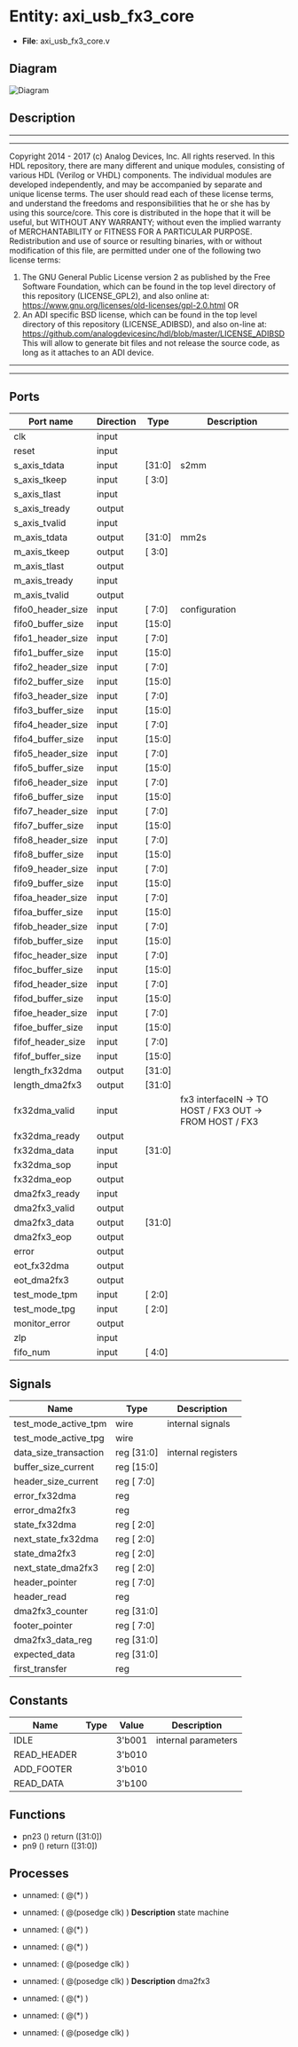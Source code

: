 # Entity: axi_usb_fx3_core

- **File**: axi_usb_fx3_core.v
## Diagram

![Diagram](axi_usb_fx3_core.svg "Diagram")
## Description

***************************************************************************
 ***************************************************************************
 Copyright 2014 - 2017 (c) Analog Devices, Inc. All rights reserved.
 In this HDL repository, there are many different and unique modules, consisting
 of various HDL (Verilog or VHDL) components. The individual modules are
 developed independently, and may be accompanied by separate and unique license
 terms.
 The user should read each of these license terms, and understand the
 freedoms and responsibilities that he or she has by using this source/core.
 This core is distributed in the hope that it will be useful, but WITHOUT ANY
 WARRANTY; without even the implied warranty of MERCHANTABILITY or FITNESS FOR
 A PARTICULAR PURPOSE.
 Redistribution and use of source or resulting binaries, with or without modification
 of this file, are permitted under one of the following two license terms:
   1. The GNU General Public License version 2 as published by the
      Free Software Foundation, which can be found in the top level directory
      of this repository (LICENSE_GPL2), and also online at:
      <https://www.gnu.org/licenses/old-licenses/gpl-2.0.html>
 OR
   2. An ADI specific BSD license, which can be found in the top level directory
      of this repository (LICENSE_ADIBSD), and also on-line at:
      https://github.com/analogdevicesinc/hdl/blob/master/LICENSE_ADIBSD
      This will allow to generate bit files and not release the source code,
      as long as it attaches to an ADI device.
 ***************************************************************************
 ***************************************************************************
 
## Ports

| Port name         | Direction | Type   | Description                                              |
| ----------------- | --------- | ------ | -------------------------------------------------------- |
| clk               | input     |        |                                                          |
| reset             | input     |        |                                                          |
| s_axis_tdata      | input     | [31:0] | s2mm                                                     |
| s_axis_tkeep      | input     | [ 3:0] |                                                          |
| s_axis_tlast      | input     |        |                                                          |
| s_axis_tready     | output    |        |                                                          |
| s_axis_tvalid     | input     |        |                                                          |
| m_axis_tdata      | output    | [31:0] | mm2s                                                     |
| m_axis_tkeep      | output    | [ 3:0] |                                                          |
| m_axis_tlast      | output    |        |                                                          |
| m_axis_tready     | input     |        |                                                          |
| m_axis_tvalid     | output    |        |                                                          |
| fifo0_header_size | input     | [ 7:0] | configuration                                            |
| fifo0_buffer_size | input     | [15:0] |                                                          |
| fifo1_header_size | input     | [ 7:0] |                                                          |
| fifo1_buffer_size | input     | [15:0] |                                                          |
| fifo2_header_size | input     | [ 7:0] |                                                          |
| fifo2_buffer_size | input     | [15:0] |                                                          |
| fifo3_header_size | input     | [ 7:0] |                                                          |
| fifo3_buffer_size | input     | [15:0] |                                                          |
| fifo4_header_size | input     | [ 7:0] |                                                          |
| fifo4_buffer_size | input     | [15:0] |                                                          |
| fifo5_header_size | input     | [ 7:0] |                                                          |
| fifo5_buffer_size | input     | [15:0] |                                                          |
| fifo6_header_size | input     | [ 7:0] |                                                          |
| fifo6_buffer_size | input     | [15:0] |                                                          |
| fifo7_header_size | input     | [ 7:0] |                                                          |
| fifo7_buffer_size | input     | [15:0] |                                                          |
| fifo8_header_size | input     | [ 7:0] |                                                          |
| fifo8_buffer_size | input     | [15:0] |                                                          |
| fifo9_header_size | input     | [ 7:0] |                                                          |
| fifo9_buffer_size | input     | [15:0] |                                                          |
| fifoa_header_size | input     | [ 7:0] |                                                          |
| fifoa_buffer_size | input     | [15:0] |                                                          |
| fifob_header_size | input     | [ 7:0] |                                                          |
| fifob_buffer_size | input     | [15:0] |                                                          |
| fifoc_header_size | input     | [ 7:0] |                                                          |
| fifoc_buffer_size | input     | [15:0] |                                                          |
| fifod_header_size | input     | [ 7:0] |                                                          |
| fifod_buffer_size | input     | [15:0] |                                                          |
| fifoe_header_size | input     | [ 7:0] |                                                          |
| fifoe_buffer_size | input     | [15:0] |                                                          |
| fifof_header_size | input     | [ 7:0] |                                                          |
| fifof_buffer_size | input     | [15:0] |                                                          |
| length_fx32dma    | output    | [31:0] |                                                          |
| length_dma2fx3    | output    | [31:0] |                                                          |
| fx32dma_valid     | input     |        | fx3 interfaceIN -> TO HOST / FX3 OUT -> FROM HOST / FX3  |
| fx32dma_ready     | output    |        |                                                          |
| fx32dma_data      | input     | [31:0] |                                                          |
| fx32dma_sop       | input     |        |                                                          |
| fx32dma_eop       | output    |        |                                                          |
| dma2fx3_ready     | input     |        |                                                          |
| dma2fx3_valid     | output    |        |                                                          |
| dma2fx3_data      | output    | [31:0] |                                                          |
| dma2fx3_eop       | output    |        |                                                          |
| error             | output    |        |                                                          |
| eot_fx32dma       | output    |        |                                                          |
| eot_dma2fx3       | output    |        |                                                          |
| test_mode_tpm     | input     | [ 2:0] |                                                          |
| test_mode_tpg     | input     | [ 2:0] |                                                          |
| monitor_error     | output    |        |                                                          |
| zlp               | input     |        |                                                          |
| fifo_num          | input     | [ 4:0] |                                                          |
## Signals

| Name                  | Type           | Description         |
| --------------------- | -------------- | ------------------- |
| test_mode_active_tpm  | wire           | internal signals    |
| test_mode_active_tpg  | wire           |                     |
| data_size_transaction | reg     [31:0] | internal registers  |
| buffer_size_current   | reg     [15:0] |                     |
| header_size_current   | reg     [ 7:0] |                     |
| error_fx32dma         | reg            |                     |
| error_dma2fx3         | reg            |                     |
| state_fx32dma         | reg     [ 2:0] |                     |
| next_state_fx32dma    | reg     [ 2:0] |                     |
| state_dma2fx3         | reg     [ 2:0] |                     |
| next_state_dma2fx3    | reg     [ 2:0] |                     |
| header_pointer        | reg     [ 7:0] |                     |
| header_read           | reg            |                     |
| dma2fx3_counter       | reg     [31:0] |                     |
| footer_pointer        | reg     [ 7:0] |                     |
| dma2fx3_data_reg      | reg     [31:0] |                     |
| expected_data         | reg     [31:0] |                     |
| first_transfer        | reg            |                     |
## Constants

| Name        | Type | Value  | Description          |
| ----------- | ---- | ------ | -------------------- |
| IDLE        |      | 3'b001 | internal parameters  |
| READ_HEADER |      | 3'b010 |                      |
| ADD_FOOTER  |      | 3'b010 |                      |
| READ_DATA   |      | 3'b100 |                      |
## Functions
- pn23 <font id="function_arguments">()</font> <font id="function_return">return ([31:0])</font>
- pn9 <font id="function_arguments">()</font> <font id="function_return">return ([31:0])</font>
## Processes
- unnamed: ( @(*) )
- unnamed: ( @(posedge clk) )
**Description**
state machine

- unnamed: ( @(*) )
- unnamed: ( @(*) )
- unnamed: ( @(posedge clk) )
- unnamed: ( @(posedge clk) )
**Description**
dma2fx3

- unnamed: ( @(*) )
- unnamed: ( @(*) )
- unnamed: ( @(posedge clk) )
